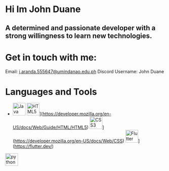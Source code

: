 # Hi Im John Duane 
## A determined and passionate developer with a strong willingness to learn new technologies.

# Get in touch with me:
Email: j.aranda.555647@umindanao.edu.ph
Discord Username: John Duane

# Languages and Tools
- [<img src="https://cdn.jsdelivr.net/gh/devicons/devicon/icons/java/java-original.svg" alt="Java" width="40" height="40"/>](https://www.java.com/)
<img src="https://cdn.jsdelivr.net/gh/devicons/devicon/icons/html5/html5-original.svg" alt="HTML5" width="40" height="40"/>](https://developer.mozilla.org/en-US/docs/Web/Guide/HTML/HTML5)
<img src="https://cdn.jsdelivr.net/gh/devicons/devicon/icons/css3/css3-original.svg" alt="CSS3" width="40" height="40"/>](https://developer.mozilla.org/en-US/docs/Web/CSS)
<img src="https://cdn.jsdelivr.net/gh/devicons/devicon/icons/flutter/flutter-original.svg" alt="Flutter" width="40" height="40"/>](https://flutter.dev/)
<img src="https://cdn.jsdelivr.net/gh/devicons/devicon/icons/python/python-original.svg" alt="python" width="40" height="40"/>

